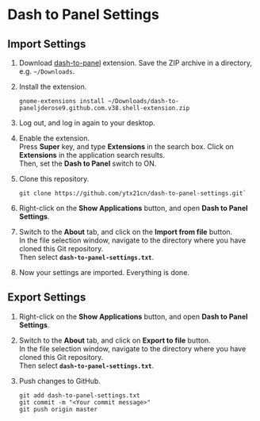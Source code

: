 # Dash to Panel Settings

## Import Settings
1. Download [dash-to-panel](https://extensions.gnome.org/extension/1160/dash-to-panel/) extension. Save the ZIP archive in a directory, e.g. `~/Downloads`.

2. Install the extension.
	```
	gnome-extensions install ~/Downloads/dash-to-paneljderose9.github.com.v38.shell-extension.zip
	```

3. Log out, and log in again to your desktop.

4. Enable the extension.  
Press **Super** key, and type **Extensions** in the search box. Click on **Extensions** in the application search results.  
Then, set the **Dash to Panel** switch to ON.

5. Clone this repository.
	```
	git clone https://github.com/ytx21cn/dash-to-panel-settings.git`
	```

6. Right-click on the **Show Applications** button, and open **Dash to Panel Settings**.

7. Switch to the **About** tab, and click on the **Import from file** button.  
In the file selection window, navigate to the directory where you have cloned this Git repository.  
Then select **`dash-to-panel-settings.txt`**.

8. Now your settings are imported. Everything is done.

## Export Settings
1. Right-click on the **Show Applications** button, and open **Dash to Panel Settings**.

2. Switch to the **About** tab, and click on **Export to file** button.  
In the file selection window, navigate to the directory where you have cloned this Git repository.  
Then select **`dash-to-panel-settings.txt`**.

3. Push changes to GitHub.  
	```
	git add dash-to-panel-settings.txt
	git commit -m "<Your commit message>"
	git push origin master
	```
